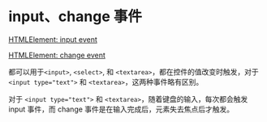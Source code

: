 # input、change 事件

[HTMLElement: input event](https://developer.mozilla.org/en-US/docs/Web/API/HTMLElement/input_event)

[HTMLElement: change event](https://developer.mozilla.org/en-US/docs/Web/API/HTMLElement/change_event)

 都可以用于`<input>`, `<select>`, 和 `<textarea>`，都在控件的值改变时触发，对于 `<input type="text">` 和 `<textarea>`，这两种事件略有区别。

 对于 `<input type="text">` 和 `<textarea>`，随着键盘的输入，每次都会触发 input 事件，而 change 事件是在输入完成后，元素失去焦点后才触发。